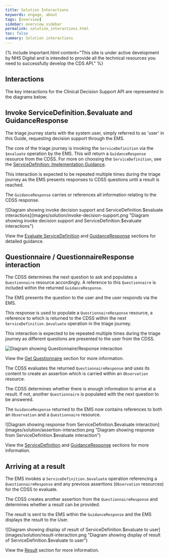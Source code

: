 ```yaml
---
title: Solution Interactions
keywords: engage, about
tags: [overview]
sidebar: overview_sidebar
permalink: solution_interactions.html
toc: false
summary: Solution interactions
---
```


{% include important.html content="This site is under active development by NHS Digital and is intended to provide all the technical resources you need to successfully develop the CDS API." %}


## Interactions ##

The key interactions for the Clinical Decision Support API are represented in the diagrams below.

## Invoke ServiceDefinition.$evaluate and GuidanceResponse ##

The triage journey starts with the system user, simply referred to as 'user' in this Guide, requesting decision support through the EMS.

The core of the triage journey is invoking the `ServiceDefinition` via the `$evaluate` operation by the EMS. This will return a `GuidanceResponse` resource from the CDSS. For more on choosing the `ServiceDefinition`, see the [ServiceDefinition: Implementation Guidance](api_service_definition.html#servicedefinition-implementation-guidance). 

This interaction is expected to be repeated multiple times during the triage journey as the EMS presents responses to CDSS questions until a result is reached. 

The `GuidanceResponse` carries or references all information relating to the CDSS response.

![Diagram showing invoke decision support and ServiceDefinition.$evaluate interactions](images/solution/invoke-decision-support.png "Diagram showing invoke decision support and ServiceDefinition.$evaluate interactions")

View the [Evaluate ServiceDefinition](api_post_service_definition.html) and [GuidanceResponse](api_guidance_response.html) sections for detailed guidance.


## Questionnaire / QuestionnaireResponse interaction ##

The CDSS determines the next question to ask and populates a `Questionnaire` resource accordingly.
A reference to this `Questionnaire` is included within the returned `GuidanceResponse`.

The EMS presents the question to the user and the user responds via the EMS.

This response is used to populate a `QuestionnaireResponse` resource, a reference to which is returned to the CDSS within the next `ServiceDefinition.$evaluate` operation in the triage journey.

This interaction is expected to be repeated multiple times during the triage journey as different questions are presented to the user from the CDSS.

![Diagram showing Questionnaire/Response interaction](images/solution/questionnaire-interaction.png "Diagram showing Questionnaire/Response interaction")

View the [Get Questionnaire](api_get_questionnaire.html) section for more information.

The CDSS evaluates the returned `QuestionnaireResponse` and uses its content to create an assertion which is carried within an `Observation` resource.

The CDSS determines whether there is enough information to arrive at a result. If not, another `Questionnaire` is populated with the next question to be answered.
 
The `GuidanceResponse` returned to the EMS now contains references to both an `Observation` and a `Questionnaire` resource.

![Diagram showing response from ServiceDefinition.$evaluate interaction](images/solution/assertion-interaction.png "Diagram showing response from ServiceDefinition.$evaluate interaction")

View the [ServiceDefinition](api_post_service_definition.html) and [GuidanceResponse](api_guidance_response.html) sections for more information.


## Arriving at a result ##
The EMS invokes a `ServiceDefinition.$evaluate` operation referencing a `QuestionnaireResponse` and any previous assertions (`Observation` resources) for the CDSS to evaluate.

The CDSS creates another assertion from the `QuestionnaireResponse` and determines whether a result can be provided.

The result is sent to the EMS within the `GuidanceResponse` and the EMS displays the result to the User.

![Diagram showing display of result of ServiceDefinition.$evaluate to user](images/solution/result-interaction.png "Diagram showing display of result of ServiceDefinition.$evaluate to user")

View the [Result](api_return_guidance_response.html) section for more information.


